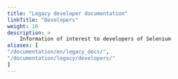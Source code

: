 ```yaml
---
title: "Legacy developer documentation"
linkTitle: "Developers"
weight: 16
description: >
    Information of interest to developers of Selenium
aliases: [
"/documentation/en/legacy_docs/",
"/documentation/legacy/developers/"
]
---
```


